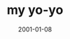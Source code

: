 ---
layout: base.njk
title : 'my yo-yo' 
view_title : 'my yo-yo' 
year : '2001' 
date : '2001-01-08' 
img_file : '/drawing/myyoyo.png' 
html_file : 'myyoyo' 
next_html : 'enterdark.html' 
year_order : '3' 
permalink : "title/{{html_file}}.html"
---